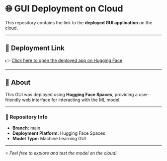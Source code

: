 # 🌐 GUI Deployment on Cloud

This repository contains the link to the **deployed GUI application** on the cloud.

---

## 🔗 Deployment Link

👉 [Click here to open the deployed app on Hugging Face](https://huggingface.co/spaces/Nand-11/ML_gui)

---

## 🧠 About

This GUI was deployed using **Hugging Face Spaces**, providing a user-friendly web interface for interacting with the ML model.

---

### 📁 Repository Info
- **Branch:** main  
- **Deployment Platform:** Hugging Face Spaces  
- **Model Type:** Machine Learning GUI

---

⭐ *Feel free to explore and test the model on the cloud!*
